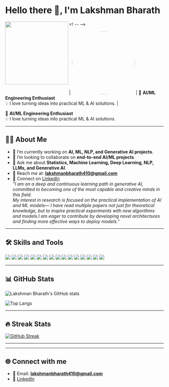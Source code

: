 # Hello there 👋, I'm Lakshman Bharath  

<! --<img src="https://github.com/therealLakshman.png" width="200" align="left" />
-->

| <img src="https://github.com/therealLakshman.png" width="200" style="border-radius:50%" /> | 🌟 **AI/ML Engineering Enthusiast** <br> 💡 I love turning ideas into practical ML & AI solutions. |

🌟 **AI/ML Engineering Enthusiast**  
💡 I love turning ideas into practical ML & AI solutions.  

---

## 🙋‍♂️ About Me  
- 🔭 I’m currently working on **AI, ML, NLP, and Generative AI projects**.   
- 🤝 I’m looking to collaborate on **end-to-end AI/ML projects**.  
- 💬 Ask me about **Statistics, Machine Learning, Deep Learning, NLP, LLMs, and Generative AI**.  
- 📧 Reach me at: **lakshmanbharath410@gmail.com**  
- 💼 Connect on [LinkedIn](https://www.linkedin.com/in/lakshman-bharath-b33220124)  
  *"I am on a deep and continuous learning path in generative AI, committed to becoming one of the most capable and creative minds in this field.  
   My interest in research is focused on the practical implementation of AI and ML models— I have read multiple papers not just for theoretical knowledge, but to inspire practical experiments with new algorithms and models.I am eager to contribute by developing novel architectures and finding more effective ways to deploy models."*  

---

## 🛠️ Skills and Tools  
<p>
  <img src="https://img.shields.io/badge/Statistics-4E79A7?style=for-the-badge" />
  <img src="https://img.shields.io/badge/Machine%20Learning-102230?style=for-the-badge&logo=scikit-learn&logoColor=F7931E" />
  <img src="https://img.shields.io/badge/Deep%20Learning-FF6F00?style=for-the-badge&logo=tensorflow&logoColor=white" />
  <img src="https://img.shields.io/badge/NLP-8E44AD?style=for-the-badge" />
  <img src="https://img.shields.io/badge/LLM-1E8449?style=for-the-badge" />
  <img src="https://img.shields.io/badge/Python-3776AB?style=for-the-badge&logo=python&logoColor=white" />
  <img src="https://img.shields.io/badge/SQL-CC2927?style=for-the-badge&logo=postgresql&logoColor=white" />
  <img src="https://img.shields.io/badge/MLflow-0194E2?style=for-the-badge&logo=mlflow&logoColor=white" />
  <img src="https://img.shields.io/badge/DVC-945DD6?style=for-the-badge&logo=dvc&logoColor=white" />
  <img src="https://img.shields.io/badge/GitHub-181717?style=for-the-badge&logo=github&logoColor=white" />
  <img src="https://img.shields.io/badge/CI/CD-2088FF?style=for-the-badge&logo=githubactions&logoColor=white" />
  <img src="https://img.shields.io/badge/AWS-232F3E?style=for-the-badge&logo=amazonaws&logoColor=white" />
  <img src="https://img.shields.io/badge/Docker-2496ED?style=for-the-badge&logo=docker&logoColor=white" />
  <img src="https://img.shields.io/badge/Kubernetes-326CE5?style=for-the-badge&logo=kubernetes&logoColor=white" />
  <img src="https://img.shields.io/badge/Prompt%20Engineering-9C27B0?style=for-the-badge" />
  <img src="https://img.shields.io/badge/Generative%20AI-FF4088?style=for-the-badge" />
</p>  

---

## 📊 GitHub Stats  
![Lakshman Bharath's GitHub stats](https://github-readme-stats.vercel.app/api?username=therealLakshman&show_icons=true&theme=radical)  

![Top Langs](https://github-readme-stats.vercel.app/api/top-langs/?username=therealLakshman&layout=compact&theme=radical)  

---

## 🔥 Streak Stats  
[![GitHub Streak](https://github-readme-streak-stats.herokuapp.com?user=therealLakshman&theme=radical&hide_border=false)](https://git.io/streak-stats)  

---
<!--
//## 📈 Activity Graph  
//[![Lakshman's github activity graph](https://github-readme-activity-graph.vercel.app/graph?username=therealLakshman&theme=react-dark)](https://github.com/ashutosh00710/github-readme-activity-graph)  
-->
---

## 🌐 Connect with me  
- 📧 Email: **lakshmanbharath410@gmail.com**  
- 💼 [LinkedIn](https://www.linkedin.com/in/lakshman-bharath-b33220124)  




